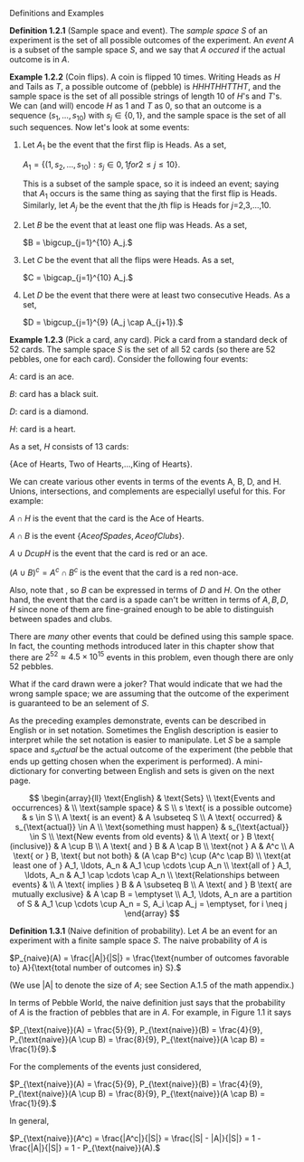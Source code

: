 Definitions and Examples

**Definition 1.2.1** (Sample space and event). The _sample space_ $S$ of an experiment is the set of all possible outcomes of the experiment. An _event_ $A$ is a subset of the sample space $S$, and we say that $A$ _occured_ if the actual outcome is in $A$. 

**Example 1.2.2** (Coin flips). A coin is flipped 10 times. Writing Heads as $H$ and Tails as $T$, a possible outcome of (pebble) is $HHHTHHTTHT$, and the sample space is the set of all possible strings of length 10 of $H$'s and $T$'s. We can (and will) encode $H$ as 1 and $T$ as 0, so that an outcome is a sequence $(s_1,...,s_{10})$ with $s_j \in \lbrace 0,1 \rbrace,$ and the sample space is the set of all such sequences. Now let's look at some events:

1. Let $A_1$ be the event that the first flip is Heads. As a set,

    $A_1 = \lbrace(1,s_2,...,s_{10}) : s_j \in {0,1} for 2 \leq j \leq 10\rbrace.$
   
   This is a subset of the sample space, so it is indeed an event; saying that $A_1$ occurs is the same thing as saying that the first flip is Heads. Similarly, let $A_j$ be the event that the $`j`$th flip is Heads for $`j =`$2,3,...,10.

2. Let $B$ be the event that at least one flip was Heads. As a set,

    $B = \bigcup_{j=1}^{10} A_j.$

3. Let $C$ be the event that all the flips were Heads. As a set,

    $C = \bigcap_{j=1}^{10} A_j.$

4. Let $D$ be the event that there were at least two consecutive Heads. As a set,

    $D = \bigcup_{j=1}^{9} (A_j \cap A_{j+1}).$

**Example 1.2.3** (Pick a card, any card). Pick a card from a standard deck of 52 cards. The sample space $S$ is the set of all 52 cards (so there are 52 pebbles, one for each card). Consider the following four events:

$A:$ card is an ace.

$B:$ card has a black suit.

$D:$ card is a diamond.

$H:$ card is a heart.

As a set, $H$ consists of 13 cards:

  $`\lbrace`$Ace of Hearts, Two of Hearts,$`...`$,King of Hearts$`\rbrace.`$

  We can create various other events in terms of the events A, B, D, and H. Unions, intersections, and complements are especiallyl useful for this. For example: 

$A \cap H$ is the event that the card is the Ace of Hearts.

$A \cap B$ is the event $\lbrace Ace of Spades, Ace of Clubs \rbrace.$

$A \cup D cup H$ is the event that the card is red or an ace.

$(A \cup B)^c = A^c \cap B^c$ is the event that the card is a red non-ace. 

Also, note that , so $B$ can be expressed in terms of $D$ and $H$. On the other hand, the event that the card is a spade can't be written in terms of $A,B,D,H$ since none of them are fine-grained enough to be able to distinguish between spades and clubs.

There are _many_ other events that could be defined using this sample space. In fact, the counting methods introduced later in this chapter show that there are $2^{52} \approx 4.5 \times 10^{15}$ events in this problem, even though there are only 52 pebbles.

What if the card drawn were a joker? That would indicate that we had the wrong sample space; we are assuming that the outcome of the experiment is guaranteed to be an selement of $S$.

As the preceding examples demonstrate, events can be described in English or in set notation. Sometimes the English description is easier to interpret while the set notation is easier to manipulate. Let $S$ be a sample space and $s_actual$ be the actual outcome of the experiment (the pebble that ends up getting chosen when the experiment is performed). A mini-dictionary for converting between English and sets is given on the next page.

$$
\begin{array}{ll}
\text{English} & \text{Sets} \\
\text{Events and occurrences} & \\
\text{sample space} & S \\
s \text{ is a possible outcome} & s \in S \\
A \text{ is an event} & A \subseteq S \\
A \text{ occurred} & s_{\text{actual}} \in A \\
\text{something must happen} & s_{\text{actual}} \in S \\
\text{New events from old events} & \\
A \text{ or } B \text{ (inclusive)} & A \cup B \\
A \text{ and } B & A \cap B \\
\text{not } A & A^c \\
A \text{ or } B, \text{ but not both} & (A \cap B^c) \cup (A^c \cap B) \\
\text{at least one of } A_1, \ldots, A_n & A_1 \cup \cdots \cup A_n \\
\text{all of } A_1, \ldots, A_n & A_1 \cap \cdots \cap A_n \\
\text{Relationships between events} & \\
A \text{ implies } B & A \subseteq B \\
A \text{ and } B \text{ are mutually exclusive} & A \cap B = \emptyset \\
A_1, \ldots, A_n are a partition of S & A_1 \cup \cdots \cup A_n = S, A_i \cap A_j = \emptyset, for i \neq j
\end{array}
$$

**Definition 1.3.1** (Naive definition of probability). Let $A$ be an event for an experiment with a finite sample space $S$. The naive probability of $A$ is

  $`P_{naive}(A) = \frac{|A|}{|S|} = \frac{\text{number of outcomes favorable to} A}{\text{total number of outcomes in} S}.`$

(We use |A| to denote the size of $A$; see Section A.1.5 of the math appendix.)

In terms of Pebble World, the naive definition just says that the probability of $A$ is the fraction of pebbles that are in $A$. For example, in Figure 1.1 it says

  $`P_{\text{naive}}(A) = \frac{5}{9}, P_{\text{naive}}(B) = \frac{4}{9}, P_{\text{naive}}(A \cup B) = \frac{8}{9}, P_{\text{naive}}(A \cap B) = \frac{1}{9}.`$

For the complements of the events just considered,

  $`P_{\text{naive}}(A) = \frac{5}{9}, P_{\text{naive}}(B) = \frac{4}{9}, P_{\text{naive}}(A \cup B) = \frac{8}{9}, P_{\text{naive}}(A \cap B) = \frac{1}{9}.`$

In general,

  $`P_{\text{naive}}(A^c) = \frac{|A^c|}{|S|} = \frac{|S| - |A|}{|S|} = 1 - \frac{|A|}{|S|} = 1 - P_{\text{naive}}(A).`$
